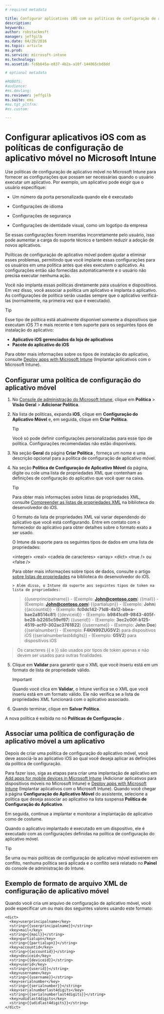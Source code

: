 ```yaml
---
# required metadata

title: Configurar aplicativos iOS com as políticas de configuração de aplicativo móvel no Microsoft Intune | Microsoft Intune
description:
keywords:
author: robstackmsft
manager: jeffgilb
ms.date: 04/28/2016
ms.topic: article
ms.prod:
ms.service: microsoft-intune
ms.technology:
ms.assetid: fc6b645a-e837-4b2a-a10f-144065cbd8dd

# optional metadata

#ROBOTS:
#audience:
#ms.devlang:
ms.reviewer: jeffgilb
ms.suite: ems
#ms.tgt_pltfrm:
#ms.custom:

---
```


# Configurar aplicativos iOS com as políticas de configuração de aplicativo móvel no Microsoft Intune
Use políticas de configuração de aplicativo móvel no Microsoft Intune para fornecer as configurações que possam ser necessárias quando o usuário executar um aplicativo. Por exemplo, um aplicativo pode exigir que o usuário especifique:

-   Um número da porta personalizada quando ele é executado

-   Configurações de idioma

-   Configurações de segurança

-   Configurações de identidade visual, como um logotipo da empresa

Se essas configurações forem inseridas incorretamente pelo usuário, isso pode aumentar a carga do suporte técnico e também reduzir a adoção de novos aplicativos.

Políticas de configuração de aplicativo móvel podem ajudar a eliminar esses problemas, permitindo que você implante essas configurações para os usuários em uma política antes que eles executem o aplicativo. As configurações então são fornecidas automaticamente e o usuário não precisa executar nenhuma ação.

Você não implanta essas políticas diretamente para usuários e dispositivos. Em vez disso, você associar a política um aplicativo e implanta o aplicativo. As configurações de política serão usadas sempre que o aplicativo verificá-las (normalmente, na primeira vez que é executado).

> [!TIP]
> Esse tipo de política está atualmente disponível somente a dispositivos que executam iOS 7.1 e mais recente e tem suporte para os seguintes tipos de instalação do aplicativo:
> 
> -   **Aplicativo iOS gerenciados da loja de aplicativos**
> -   **Pacote do aplicativo do iOS**
> 
> Para obter mais informações sobre os tipos de instalação do aplicativo, consulte [Deploy apps with Microsoft Intune](deploy-apps.md) (Implantar aplicativos com o Microsoft Intune).

## Configurar uma política de configuração do aplicativo móvel

1.  No [Console de administração do Microsoft Intune](https://manage.microsoft.com), clique em **Política** &gt; **Visão Geral** &gt; **Adicionar Política**.

2.  Na lista de políticas, expanda **iOS**, clique em **Configuração do Aplicativo Móvel** e, em seguida, clique em **Criar Política**.

    > [!TIP]
    > Você só pode definir configurações personalizadas para esse tipo de política. Configurações recomendadas não estão disponíveis.

3.  Na seção **Geral** da página **Criar Política** , forneça um nome e uma descrição opcional para a política de configuração de aplicativo móvel.

4.  Na seção **Política de Configuração de Aplicativo Móvel** da página, digite ou cole uma lista de propriedades XML que contenham as definições de configuração do aplicativo que você quer na caixa.

    > [!TIP]
    > Para obter mais informações sobre listas de propriedades XML, consulte [Compreender as listas de propriedades XML](https://developer.apple.com/library/ios/documentation/Cocoa/Conceptual/PropertyLists/UnderstandXMLPlist/UnderstandXMLPlist.html) na biblioteca do desenvolvedor do iOS.
    > 
    > O formato da lista de propriedades XML vai variar dependendo do aplicativo que você está configurando. Entre em contato com o fornecedor do aplicativo para obter detalhes sobre o formato exato a ser usado.
    > 
    > O Intune dá suporte para os seguintes tipos de dados em uma lista de propriedades:
    > 
    > &lt;integer&gt;
    > &lt;real&gt;
    > &lt;cadeia de caracteres&gt;
    > &lt;array&gt;
    > &lt;dict&gt;
    > &lt;true /&gt; ou &lt;false /&gt;
    > 
    > Para obter mais informações sobre tipos de dados, consulte o artigo [sobre listas de propriedades](https://developer.apple.com/library/ios/documentation/Cocoa/Conceptual/PropertyLists/AboutPropertyLists/AboutPropertyLists.html) na biblioteca do desenvolvedor do iOS.
    >
        > Além disso, o Intune dá suporte aos seguintes tipos de token na lista de propriedades:
    >    
    > \{\{userprincipalname\}\} - (Exemplo: **John@contoso.com**)
    > \{\{mail\}\} - (Exemplo: **John@contoso.com**)
    > \{\{partialupn\}\} - (Exemplo: **John**)
    > \{\{accountid\}\} - (Exemplo: **fc0dc142-71d8-4b12-bbea-bae2a8514c81**)
    > \{\{deviceid\}\} - (Exemplo: **b9841cd9-9843-405f-be28-b2265c59ef97**)
    > \{\{userid\}\} - (Exemplo: **3ec2c00f-b125-4519-acf0-302ac3761822**)
    > \{\{username\}\} - (Exemplo: **John Doe**)
    > \{\{serialnumber\}\} - (Exemplo: **F4KN99ZUG5V2**) para dispositivos iOS
    > \{\{serialnumberlast4digits\}\} - (Exemplo: **G5V2**) para dispositivos iOS
>
> Os caracteres \{\{ e \}\} são usados por tipos de token apenas e não devem ser usados para outras finalidades.




5.  Clique em **Validar** para garantir que o XML que você inseriu está em um formato de lista de propriedade válido.

    > [!IMPORTANT]
    > Quando você clica em **Validar**, o Intune verifica se o XML que você inseriu está em um formato válido. Ele não verifica se a lista de propriedades XML funcionará com o aplicativo associado.

6.  Quando terminar, clique em **Salvar Política**.

A nova política é exibida no nó **Políticas de Configuração** .

## Associar uma política de configuração de aplicativo móvel a um aplicativo
Depois de criar uma política de configuração do aplicativo móvel, você deve associá-la ao aplicativo iOS ao qual você deseja aplicar as definições da política de configuração.

Para fazer isso, siga as etapas para criar uma implantação de aplicativo em [Add apps for mobile devices in Microsoft Intune](add-apps-for-mobile-devices-in-microsoft-intune.md) (Adicionar aplicativos para dispositivos móveis no Microsoft Intune) e [Deploy apps with Microsoft Intune](deploy-apps-in-microsoft-intune.md) (Implantar aplicativos com o Microsoft Intune). Quando você chegar à página **Configuração do Aplicativo Móvel** do assistente, selecione a política que deseja associar ao aplicativo na lista suspensa **Política de Configuração do Aplicativo**.

Em seguida, continue a implantar e monitorar a implantação de aplicativo como de costume.

Quando o aplicativo implantado é executado em um dispositivo, ele é executado com as configurações definidas na política de configuração do aplicativo móvel.

> [!TIP]
> Se uma ou mais políticas de configuração de aplicativo móvel estiverem em conflito, nenhuma política será aplicada e o conflito será relatado no **Painel** do console de administração do Intune.

## Exemplo de formato de arquivo XML de configuração de aplicativo móvel

Quando você cria um arquivo de configuração de aplicativo móvel, você pode especificar um ou mais dos seguintes valores usando este formato:

```
<dict>
  <key>userprincipalname</key>
  <string>{{userprincipalname}}</string>
  <key>mail</key>
  <string>{{mail}}</string>
  <key>partialupn</key>
  <string>{{partialupn}}</string>
  <key>accountid</key>
  <string>{{accountid}}</string>
  <key>deviceid</key>
  <string>{{deviceid}}</string>
  <key>userid</key>
  <string>{{userid}}</string>
  <key>username</key>
  <string>{{username}}</string>
  <key>serialnumber</key>
  <string>{{serialnumber}}</string>
  <key>serialnumberlast4digits</key>
  <string>{{serialnumberlast4digits}}</string>
  <key>udidlast4digits</key>
  <string>{{udidlast4digits}}</string>
</dict>

```




<!--HONumber=May16_HO1-->


